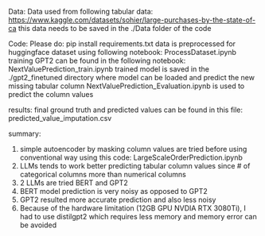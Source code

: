 Data:
Data used from following tabular data:
https://www.kaggle.com/datasets/sohier/large-purchases-by-the-state-of-ca
this data needs to be saved in the ./Data folder of the code

Code:
Please do: pip install requirements.txt
data is preprocessed for huggingface dataset using following notebook:
ProcessDataset.ipynb
training GPT2 can be found in the following notebook:
NextValuePrediction_train.ipynb
trained model is saved in the ./gpt2_finetuned directory where model can be loaded and predict the new missing tabular column
NextValuePrediction_Evaluation.ipynb is used to predict the column values

results:
final ground truth and predicted values can be found in this file:
predicted_value_imputation.csv

summary:
1. simple autoencoder by masking column values are tried before using conventional way using this code:
   LargeScaleOrderPrediction.ipynb
2. LLMs tends to work better predicting tabular column values since # of categorical columns more than numerical columns
3. 2 LLMs are tried BERT and GPT2
4. BERT model prediction is very noisy as opposed to GPT2
5. GPT2 resulted more accurate prediction and also less noisy
6. Because of the hardware limitation (12GB GPU NVDIA RTX 3080Ti), I had to use distilgpt2 which requires less memory and memory error can be avoided
